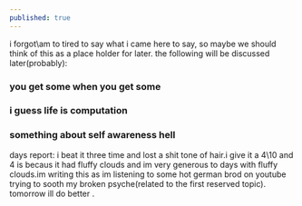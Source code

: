 ```yaml
---
published: true
---
```


i forgot\am to tired to say what i came here to say, so maybe we should think of this as a place holder for later.
the following will be discussed later(probably): 
### you get some when you get some
### i guess life is computation  
### something about self awareness hell


days report: i beat it three time and lost a shit tone of hair.i give it a 4\10 and 4 is becaus it had fluffy clouds and im very generous to days with fluffy clouds.im writing this as im listening to some hot german brod on youtube trying to sooth my broken psyche(related to the first reserved topic).
tomorrow ill do better .